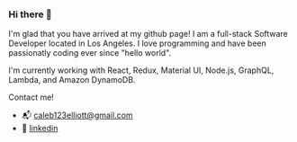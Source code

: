 ### Hi there 👋

I'm glad that you have arrived at my github page! I am a full-stack Software Developer located in Los Angeles. I love programming and have been passionatly coding ever since "hello world".

I'm currently working with React, Redux, Material UI, Node.js, GraphQL, Lambda, and Amazon DynamoDB.

Contact me!

- 📬 caleb123elliott@gmail.com
- 💼 [linkedin](https://www.linkedin.com/in/caleb-elliott-9368b3226/)


<!--
**CALEBELLIOTT/CALEBELLIOTT** is a ✨ _special_ ✨ repository because its `README.md` (this file) appears on your GitHub profile.

Here are some ideas to get you started:

- 🔭 I’m currently working on ...
- 🌱 I’m currently learning ...
- 👯 I’m looking to collaborate on ...
- 🤔 I’m looking for help with ...
- 💬 Ask me about ...
- 📫 How to reach me: ...
- 😄 Pronouns: ...
- ⚡ Fun fact: ...
-->

